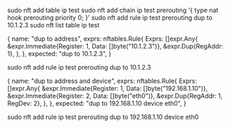 sudo nft add table ip test
sudo nft add chain ip test prerouting '{ type nat hook prerouting priority 0; }'
sudo nft add rule ip test prerouting dup to 10.1.2.3
sudo nft list table ip test



{
	name: "dup to address",
	exprs: nftables.Rule{
		Exprs: []expr.Any{
			&expr.Immediate{Register: 1, Data: []byte("10.1.2.3")},
			&expr.Dup{RegAddr: 1},
		},
	},
	expected: "dup to 10.1.2.3",
}

sudo nft add rule ip test prerouting dup to 10.1.2.3


{
	name: "dup to address and device",
	exprs: nftables.Rule{
		Exprs: []expr.Any{
			&expr.Immediate{Register: 1, Data: []byte("192.168.1.10")},
			&expr.Immediate{Register: 2, Data: []byte("eth0")},
			&expr.Dup{RegAddr: 1, RegDev: 2},
		},
	},
	expected: "dup to 192.168.1.10 device eth0",
}


sudo nft add rule ip test prerouting dup to 192.168.1.10 device eth0








